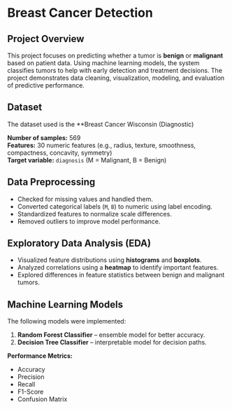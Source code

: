 # Breast Cancer Detection

## Project Overview
This project focuses on predicting whether a tumor is **benign** or **malignant** based on patient data. Using machine learning models, the system classifies tumors to help with early detection and treatment decisions. The project demonstrates data cleaning, visualization, modeling, and evaluation of predictive performance.

## Dataset
The dataset used is the **Breast Cancer Wisconsin (Diagnostic) 

**Number of samples:** 569  
**Features:** 30 numeric features (e.g., radius, texture, smoothness, compactness, concavity, symmetry)  
**Target variable:** `diagnosis` (M = Malignant, B = Benign)

## Data Preprocessing
- Checked for missing values and handled them.  
- Converted categorical labels (`M`, `B`) to numeric using label encoding.  
- Standardized features to normalize scale differences.  
- Removed outliers to improve model performance.

## Exploratory Data Analysis (EDA)
- Visualized feature distributions using **histograms** and **boxplots**.  
- Analyzed correlations using a **heatmap** to identify important features.  
- Explored differences in feature statistics between benign and malignant tumors.

## Machine Learning Models
The following models were implemented:
  
1. **Random Forest Classifier** – ensemble model for better accuracy.  
2. **Decision Tree Classifier** – interpretable model for decision paths.  

**Performance Metrics:**
- Accuracy  
- Precision  
- Recall  
- F1-Score  
- Confusion Matrix  

